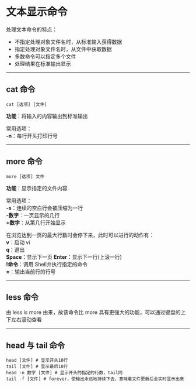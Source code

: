 # 文本显示命令

处理文本命令的特点：
* 不指定处理对象文件名时，从标准输入获得数据
* 指定处理对象文件名时，从文件中获取数据
* 多数命令可以指定多个文件
* 处理结果在标准输出显示  

----------

## cat 命令
``` Shell
cat [选项] [文件]
```
**功能**：将输入的内容输出到标准输出  

常用选项：  
**-n**：每行开头打印行号  

-------

## more 命令
``` Shell
more [选项] 文件
```
**功能**：显示指定的文件内容  

常用选项：  
**-s**：连续的空白行会被压缩为一行  
**-数字**：一页显示的几行  
**+数字**：从第几行开始显示  

在浏览达到一页的最大行数时会停下来，此时可以进行的动作有：  
**v**：启动 vi  
**q**：退出  
**Space**：显示下一页
**Enter**：显示下一行(上滚一行)  
**!命令**：调用 Shell并执行指定的命令  
**=**：输出当前行的行号  

------

## less 命令
由 less is more 由来，故该命令比 more 具有更强大的功能，可以通过键盘的上下左右滚动查看

--------

## head 与 tail 命令
``` Shell
head [文件] # 显示开头10行
tail [文件] # 显示最后10行
head -n 数字 [文件] # 显示开头的指定的行数，tail同
tail -f [文件] # forever，使输出永远地持续下去，意味着文件更新后会实时显示出来
```
